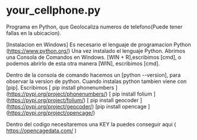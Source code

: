 # your_cellphone.py
Programa en Python, que Geolocaliza numeros de telefono(Puede tener fallas en la ubicacion).

[Instalacion en Windows]
Es necesario el lenguaje de programacion Python (https://www.python.org/)
Una vez instalado el lenguaje Python.
Abrimos una Consola de Comandos en Windows.
[WIN + R],escribimos [cmd], o podemos abrirlo de esta otra manera [WIN], escribimos [cmd].

Dentro de la consola de comando hacemos un [python --version], para observar la version de python.
Cuando instalas python tambien viene con [pip].
Escribimos
[ pip install phonenumbers ] (https://pypi.org/project/phonenumbers/)
[ pip install folium ] (https://pypi.org/project/folium/)
[ pip install geocoder ] (https://pypi.org/project/geocoder/)
[pip install opencage ] (https://pypi.org/project/opencage/)  

Dentro del codigo necesitaremos una KEY la puedes conseguir aqui ( https://opencagedata.com/ )

     
            






